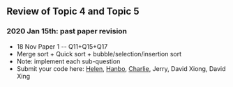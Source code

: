 ## Review of Topic 4 and Topic 5 
### 2020 Jan 15th: past paper revision 
* 18 Nov Paper 1 -- Q11+Q15+Q17 
* Merge sort + Quick sort + bubble/selection/insertion sort
* Note: implement each sub-question
* Submit your code here: [Helen](https://github.com/HelenBai2002Tong/Cesium/blob/master/Projects%26Assignments/learning.py), [Hanbo](https://github.com/Haannbboo/Hanbbboo/blob/master/1.%20Core/past_paper.py), [Charlie](https://github.com/hhshhd/hhshhd/tree/master/IB%20CS/Hw/2020.1.15report), Jerry, David Xiong, David Xing
 
